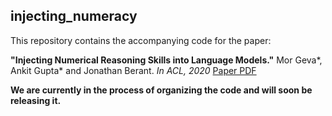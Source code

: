 ## injecting_numeracy

This repository contains the accompanying code for the paper:

**"Injecting Numerical Reasoning Skills into Language Models."** Mor Geva*, Ankit Gupta* and Jonathan Berant. *In ACL, 2020* [Paper PDF](https://arxiv.org/pdf/2004.04487.pdf)

**We are currently in the process of organizing the code and will soon be releasing it.**
